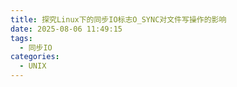 ```yaml
---
title: 探究Linux下的同步IO标志O_SYNC对文件写操作的影响
date: 2025-08-06 11:49:15
tags:
  - 同步IO
categories:
  - UNIX
---
```

